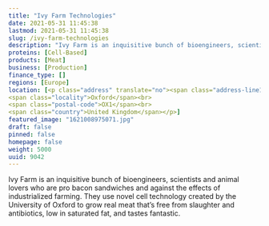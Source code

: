 ```yaml
---
title: "Ivy Farm Technologies"
date: 2021-05-31 11:45:38
lastmod: 2021-05-31 11:45:38
slug: /ivy-farm-technologies
description: "Ivy Farm is an inquisitive bunch of bioengineers, scientists and animal lovers who are pro bacon sandwiches and against the effects of industrialized farming. They use novel cell technology created by the University of Oxford to grow real meat that’s free from slaughter and antibiotics, low in saturated fat, and tastes fantastic."
proteins: [Cell-Based]
products: [Meat]
business: [Production]
finance_type: []
regions: [Europe]
location: [<p class="address" translate="no"><span class="address-line1">Cornmarket Street</span><br>
<span class="locality">Oxford</span><br>
<span class="postal-code">OX1</span><br>
<span class="country">United Kingdom</span></p>]
featured_image: "1621008975071.jpg"
draft: false
pinned: false
homepage: false
weight: 5000
uuid: 9042
---
```

<p>Ivy Farm is an inquisitive bunch of bioengineers, scientists and animal lovers who are pro bacon sandwiches and against the effects of industrialized farming. They use novel cell technology created by the University of Oxford to grow real meat that’s free from slaughter and antibiotics, low in saturated fat, and tastes fantastic.</p>
